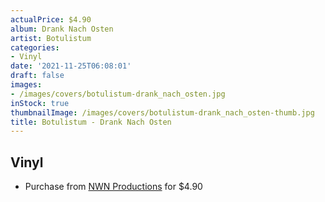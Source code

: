 ```yaml
---
actualPrice: $4.90
album: Drank Nach Osten
artist: Botulistum
categories:
- Vinyl
date: '2021-11-25T06:08:01'
draft: false
images:
- /images/covers/botulistum-drank_nach_osten.jpg
inStock: true
thumbnailImage: /images/covers/botulistum-drank_nach_osten-thumb.jpg
title: Botulistum - Drank Nach Osten
---
```


## Vinyl
* Purchase from [NWN Productions](http://shop.nwnprod.com/index.php?route=product/product&path=76&product_id=10995&sort=pd.name&order=ASC) for $4.90
